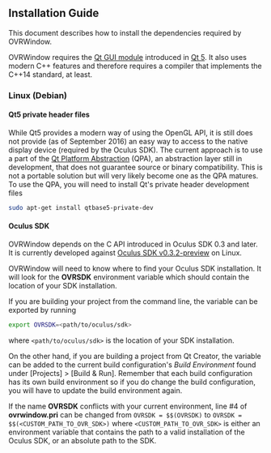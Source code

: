 ## Installation Guide

This document describes how to install the dependencies required by OVRWindow.

OVRWindow requires the [Qt GUI module][qtgui] introduced in [Qt 5][qt5]. It also uses modern C++ features and therefore requires a compiler that implements the C++14 standard, at least.



### Linux (Debian)

#### Qt5 private header files

While Qt5 provides a modern way of using the OpenGL API, it is still does not provide (as of September 2016) an easy way to access to the native display device (required by the Oculus SDK). The current approach is to use a part of the [Qt Platform Abstraction][qpa] (QPA), an abstraction layer still in development, that does not guarantee source or binary compatibility. This is not a portable solution but will very likely become one as the QPA matures.
To use the QPA, you will need to install Qt's private header development files
```bash
sudo apt-get install qtbase5-private-dev
```


#### Oculus SDK

OVRWindow depends on the C API introduced in Oculus SDK 0.3 and later. It is currently developed against [Oculus SDK v0.3.2-preview][ovrsdk] on Linux.

OVRWindow will need to know where to find your Oculus SDK installation. It will look for the __OVRSDK__ environment variable which should contain the location of your SDK installation.

If you are building your project from the command line, the variable can be exported by running
```bash
export OVRSDK=<path/to/oculus/sdk>
```
where `<path/to/oculus/sdk>` is the location of your SDK installation.

On the other hand, if you are building a project from Qt Creator, the variable can be added to the current build configuration's *Build Environment* found under [Projects] > [Build & Run]. Remember that each build configuration has its own build environment so if you do change the build configuration, you will have to update the build environment again.

If the name __OVRSDK__ conflicts with your current environment, line #4 of __ovrwindow.pri__ can be changed from `OVRSDK = $$(OVRSDK)` to `OVRSDK = $$(<CUSTOM_PATH_TO_OVR_SDK>)` where `<CUSTOM_PATH_TO_OVR_SDK>`
is either an environment variable that contains the path to a valid installation of the Oculus SDK, or an absolute path to the SDK.



[qt5]: https://doc.qt.io/qt-5/qt5-intro.html
[qtgui]: https://doc.qt.io/qt-5/qtgui-index.html
[qpa]: https://wiki.qt.io/Qt_Platform_Abstraction
[ovrsdk]: https://developer3.oculus.com/downloads/pc/0.3.2-preview-2/Oculus_SDK_for_Linux/
